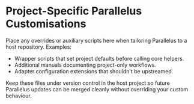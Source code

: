 # Project-Specific Parallelus Customisations

Place any overrides or auxiliary scripts here when tailoring Parallelus to a host repository. Examples:
- Wrapper scripts that set project defaults before calling core helpers.
- Additional manuals documenting project-only workflows.
- Adapter configuration extensions that shouldn't be upstreamed.

Keep these files under version control in the host project so future Parallelus updates can be merged cleanly without overriding your custom behaviour.
